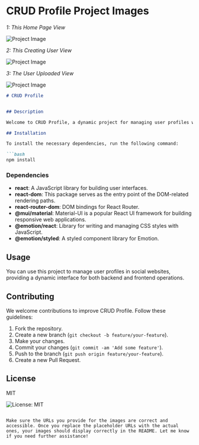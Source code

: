 # CRUD Profile Project Images

*1: This Home Page View*

![Project Image](https://github.com/maaz-official/CRUD-Profile/assets/161757387/0c508e40-07ce-498e-99bc-5d9f6b02c2a9)

*2: This Creating User View*

![Project Image](https://github.com/maaz-official/CRUD-Profile/assets/161757387/ef835ada-fc26-44dd-ade2-b4d21c5eb50a)

*3: The User Uploaded View*

![Project Image](https://github.com/maaz-official/CRUD-Profile/assets/161757387/005e72af-9ae4-4fbf-ae45-5c794b8b58c7)

```markdown
# CRUD Profile


## Description

Welcome to CRUD Profile, a dynamic project for managing user profiles with full CRUD functionalities.

## Installation

To install the necessary dependencies, run the following command:

```bash
npm install
```

### Dependencies

- **react**: A JavaScript library for building user interfaces.
- **react-dom**: This package serves as the entry point of the DOM-related rendering paths.
- **react-router-dom**: DOM bindings for React Router.
- **@mui/material**: Material-UI is a popular React UI framework for building responsive web applications.
- **@emotion/react**: Library for writing and managing CSS styles with JavaScript.
- **@emotion/styled**: A styled component library for Emotion.

## Usage

You can use this project to manage user profiles in social websites, providing a dynamic interface for both backend and frontend operations.

## Contributing

We welcome contributions to improve CRUD Profile. Follow these guidelines:

1. Fork the repository.
2. Create a new branch (`git checkout -b feature/your-feature`).
3. Make your changes.
4. Commit your changes (`git commit -am 'Add some feature'`).
5. Push to the branch (`git push origin feature/your-feature`).
6. Create a new Pull Request.

## License

MIT

![License: MIT](https://img.shields.io/badge/License-MIT-yellow.svg)
```

Make sure the URLs you provide for the images are correct and accessible. Once you replace the placeholder URLs with the actual ones, your images should display correctly in the README. Let me know if you need further assistance!
